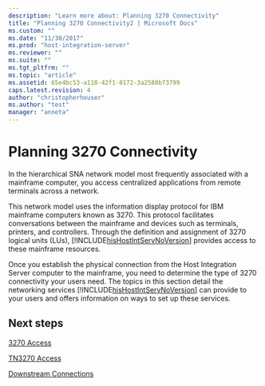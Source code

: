 ```yaml
---
description: "Learn more about: Planning 3270 Connectivity"
title: "Planning 3270 Connectivity2 | Microsoft Docs"
ms.custom: ""
ms.date: "11/30/2017"
ms.prod: "host-integration-server"
ms.reviewer: ""
ms.suite: ""
ms.tgt_pltfrm: ""
ms.topic: "article"
ms.assetid: 65e4bc53-a118-42f1-8172-3a2580b73799
caps.latest.revision: 4
author: "christopherhouser"
ms.author: "test"
manager: "anneta"
---
```

# Planning 3270 Connectivity
In the hierarchical SNA network model most frequently associated with a mainframe computer, you access centralized applications from remote terminals across a network.  
  
 This network model uses the information display protocol for IBM mainframe computers known as 3270. This protocol facilitates conversations between the mainframe and devices such as terminals, printers, and controllers. Through the definition and assignment of 3270 logical units (LUs), [!INCLUDE[hisHostIntServNoVersion](../includes/hishostintservnoversion-md.md)] provides access to these mainframe resources.  
  
 Once you establish the physical connection from the Host Integration Server computer to the mainframe, you need to determine the type of 3270 connectivity your users need. The topics in this section detail the networking services [!INCLUDE[hisHostIntServNoVersion](../includes/hishostintservnoversion-md.md)] can provide to your users and offers information on ways to set up these services.  
  
## Next steps
 [3270 Access](../core/3270-access2.md)  
  
 [TN3270 Access](../core/tn3270-access2.md)  
  
 [Downstream Connections](../core/downstream-connections2.md)  
  
